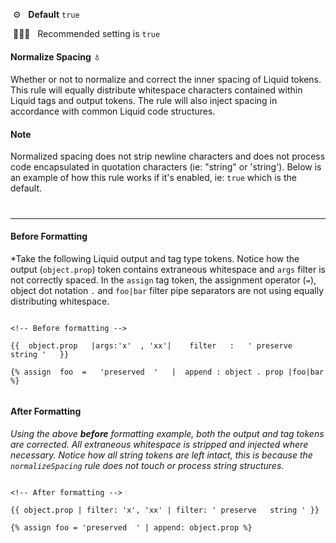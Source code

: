 &nbsp;⚙️&nbsp;&nbsp;&nbsp;**Default** `true`

&nbsp;💁🏽‍♀️&nbsp;&nbsp;&nbsp;Recommended setting is `true`

#### Normalize Spacing&nbsp;&nbsp;💧

Whether or not to normalize and correct the inner spacing of Liquid tokens. This rule will equally distribute whitespace characters contained within Liquid tags and output tokens. The rule will also inject spacing in accordance with common Liquid code structures.


#### Note

Normalized spacing does not strip newline characters and does not process code encapsulated in quotation characters (ie: "string" or 'string'). Below is an example of how this rule works if it's enabled, ie: `true` which is the default.

#

---

#### Before Formatting

*Take the following Liquid output and tag type tokens. Notice how the output (`object.prop`) token contains extraneous whitespace and `args` filter is not correctly spaced. In the `assign` tag token, the assignment operator (`=`), object dot notation `.` and `foo|bar` filter pipe separators are not using equally distributing whitespace.


```liquid

<!-- Before formatting -->

{{  object.prop   |args:'x'  , 'xx'|    filter   :   ' preserve   string '   }}

{% assign  foo  =   'preserved  '   |  append : object . prop |foo|bar    %}


```

#### After Formatting

*Using the above **before** formatting example, both the output and tag tokens are corrected. All extraneous whitespace is stripped and injected where necessary. Notice how all string tokens are left intact, this is because the `normalizeSpacing` rule does not touch or process string structures.*


```liquid

<!-- After formatting -->

{{ object.prop | filter: 'x', 'xx' | filter: ' preserve   string ' }}

{% assign foo = 'preserved  ' | append: object.prop %}


```
